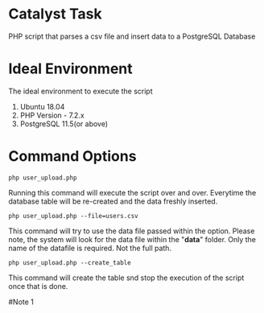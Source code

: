# Catalyst Task
PHP script that parses a csv file and insert data to a PostgreSQL Database


# Ideal Environment
The ideal environment to execute the script
1. Ubuntu 18.04
2. PHP Version - 7.2.x
3. PostgreSQL 11.5(or above)


# Command Options
`php user_upload.php`

Running this command will execute the script over and over. Everytime the database table will be re-created and the data freshly inserted.

`php user_upload.php --file=users.csv`

This command will try to use the data file passed within the option. Please note, the system will look for the data file within the "**data**" folder. Only the name of the datafile is required. Not the full path.

`php user_upload.php --create_table`

This command will create the table snd stop the execution of the script once that is done.




#Note
1
